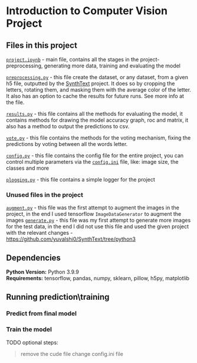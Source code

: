 # Introduction to Computer Vision Project

## Files in this project

[`project.ipynb`](project.ipynb) - main file, contains all the stages in the project- preprocessing, generating more data, training and evaluating the model

[`preprocessing.py`](preprocessing.py) - this file create the dataset, or any dataset, from a given h5 file, outputted by the [SynthText](https://github.com/ankush-me/SynthText) project. It does so by cropping the letters, rotating them, and masking them with the average color of the letter.
It also has an option to cache the results for future runs. See more info at the file.

[`results.py`](results.py) - this file contains all the methods for evaluating the model, it contains methods for drawing the model accuracy graph, roc and matrix, it also has a method to output the predictions to csv.

[`vote.py`](vote.py) - this file contains the methods for the voting mechanism, fixing the predictions by voting between all the words letter.

[`config.py`](config.py) - this file contains the config file for the entire project, you can control multiple parameters via the [`config.ini`](config.ini) file, like: image size, the classes and more

[`plogging.py`](plogging.py) - this file contains a simple logger for the project

### Unused files in the project

[`augment.py`](augment.py) - this file was the first attempt to augment the images in the project, in the end I used tensorflow `ImageDataGenerator` to augment the images
[`generate.py`](generate.py) - this file was my first attempt to generate more images for the test data, in the end I did not use this file and used the given project with the relevant changes - https://github.com/yuvalshi0/SynthText/tree/python3

## Dependencies

**Python Version:** Python 3.9.9  
**Requirements:** tensorflow, pandas, numpy, sklearn, pillow, h5py, matplotlib

## Running prediction\training

### Predict from final model

### Train the model

TODO
optional steps:

> remove the cude file
> change config.ini file
